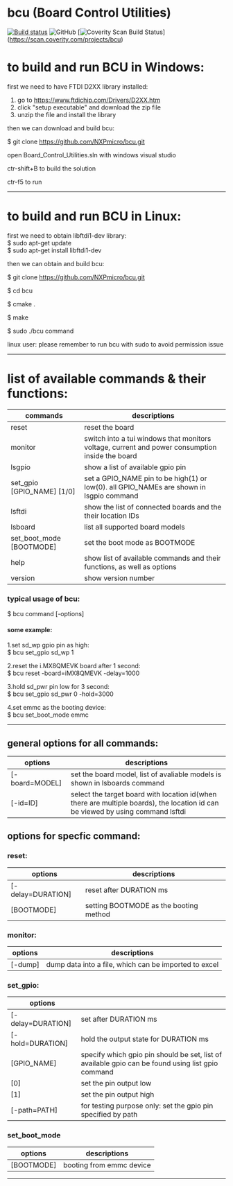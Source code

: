 # bcu (Board Control Utilities)

[![Build status](https://ci.appveyor.com/api/projects/status/github/NXPmicro/bcu?svg=true)](https://ci.appveyor.com/project/nxpfrankli/bcu)
![GitHub](https://img.shields.io/github/license/NXPmicro/bcu.svg)
[![Coverity Scan Build Status](https://img.shields.io/coverity/scan/18806.svg)]
(https://scan.coverity.com/projects/bcu)

# to build and run BCU in Windows:  

first we need to have FTDI D2XX library installed:  
  
1. go to https://www.ftdichip.com/Drivers/D2XX.htm  
2. click "setup executable" and download the zip file  
3. unzip the file and install the library  
  
then we can download and build bcu:  
  
$ git clone https://github.com/NXPmicro/bcu.git  
  
open Board_Control_Utilities.sln with windows visual studio  
  
ctr-shift+B to build the solution  
  
ctr-f5 to run  
  
  
____________________________________________________________________  
  # to build and run BCU in Linux:  
  
first we need to obtain libftdi1-dev library:  
$ sudo apt-get update  
$ sudo apt-get install libftdi1-dev  
  
then we can obtain and build bcu:  
  
$ git clone https://github.com/NXPmicro/bcu.git 
  
$ cd bcu  
  
$ cmake .  
  
$ make  
  
$ sudo ./bcu command  
  
linux user: please remember to run bcu with sudo to avoid permission issue  
  
_____________________________________________________________________  
  
  
# list of available commands & their functions:  
  
|commands                  |descriptions|  
|----|                     ----------------|
reset                       |reset the board  
monitor                    |switch into a tui windows that monitors voltage, current and power consumption inside the board  
lsgpio                    |show a list of available gpio pin  
set_gpio [GPIO_NAME] [1/0]        |set a GPIO_NAME pin to be high(1) or low(0). all GPIO_NAMEs are shown in lsgpio command  
lsftdi                    |show the list of connected boards and the their location IDs  
lsboard                    |list all supported board models  
set_boot_mode [BOOTMODE]        |set the boot mode as BOOTMODE  
help                    |show list of available commands and their functions, as well as options
version                 |show version number
  
### typical usage of bcu:  
  
$ bcu command [-options]   
  
#### some example:  
  
1.set sd_wp gpio pin as high:  
$ bcu set_gpio sd_wp 1  
   
2.reset the i.MX8QMEVK board after 1 second:  
$ bcu reset -board=iMX8QMEVK -delay=1000  
  
3.hold sd_pwr pin low for 3 second:  
$ bcu set_gpio sd_pwr 0 -hold=3000  
  
4.set emmc as the booting device:  
$ bcu set_boot_mode emmc  
  
___________________________________________________________________________________________________ 
  
## general options for all commands:
|options|descriptions|
|----------------|-------|
|[-board=MODEL]|set the board model, list of avaliable models is shown in lsboards command  
| [-id=ID]    |select the target board with location id(when there are multiple boards), the location id can be viewed by using command lsftdi  
  
## options for specfic command:  
### reset:  
|options|descriptions|
|----------------|-------|
 [-delay=DURATION]    |reset after DURATION ms  
 [BOOTMODE]        |setting BOOTMODE as the booting method  
  
### monitor:  
|options|descriptions|
|----------------|-------|
[-dump]            |dump data into a file, which can be imported to excel  
  
### set_gpio: 
|options||
|----------------|-------|
 [-delay=DURATION]    |set after DURATION ms  
 [-hold=DURATION]    |hold the output state for DURATION ms  
 [GPIO_NAME]        |specify which gpio pin should be set, list of available gpio can be found using list gpio command  
 [0]            |set the pin output low  
 [1]            |set the pin output high  
 [-path=PATH]        |for testing purpose only: set the gpio pin specified by path  
  
### set_boot_mode
|options|descriptions|
|----------------|-------|  
[BOOTMODE]        |booting from emmc device  
_______________________________________________________________________________________________________

